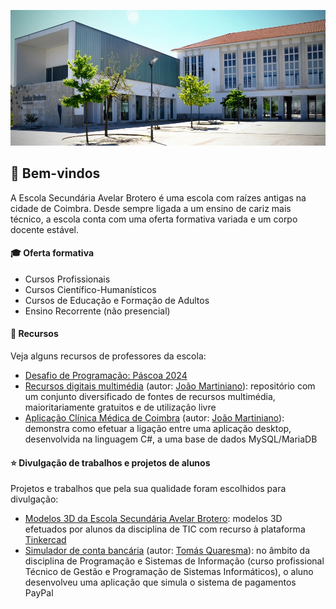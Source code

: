 ![Imagem da Escola Secundária Avelar Brotero](https://raw.githubusercontent.com/escolabrotero/.github/main/profile/img/escola.webp)

## :wave: Bem-vindos

A Escola Secundária Avelar Brotero é uma escola com raízes antigas na cidade de Coimbra. Desde sempre ligada a um ensino de cariz mais técnico, a escola conta com uma oferta formativa variada e um corpo docente estável.

#### :mortar_board: Oferta formativa

- Cursos Profissionais
- Cursos Científico-Humanísticos
- Cursos de Educação e Formação de Adultos
- Ensino Recorrente (não presencial)

#### :open_file_folder: Recursos

Veja alguns recursos de professores da escola:

- [Desafio de Programação: Páscoa 2024](https://joaomartiniano.github.io/desafio-programacao-pascoa-2024/)
- [Recursos digitais multimédia](https://github.com/joaomartiniano/recursos-digitais) (autor: [João Martiniano](https://github.com/joaomartiniano)): repositório com um conjunto diversificado de fontes de recursos multimédia, maioritariamente gratuitos e de utilização livre
- [Aplicação Clínica Médica de Coimbra](https://github.com/joaomartiniano/clinica-medica-coimbra) (autor: [João Martiniano](https://github.com/joaomartiniano)): demonstra como efetuar a ligação entre uma aplicação desktop, desenvolvida na linguagem C#, a uma base de dados MySQL/MariaDB

#### :star: Divulgação de trabalhos e projetos de alunos

Projetos e trabalhos que pela sua qualidade foram escolhidos para divulgação:

- [Modelos 3D da Escola Secundária Avelar Brotero](https://escolabrotero.github.io/3d-esab-22_23.io/): modelos 3D efetuados por alunos da disciplina de TIC com recurso à plataforma [Tinkercad](https://www.tinkercad.com/)
- [Simulador de conta bancária](https://github.com/ESAB-11PSI1-2022-2023/projeto-conta-bancaria-TomasQuaresma) (autor: [Tomás Quaresma](https://github.com/TomasQuaresma)): no âmbito da disciplina de Programação e Sistemas de Informação (curso profissional Técnico de Gestão e Programação de Sistemas Informáticos), o aluno desenvolveu uma aplicação que simula o sistema de pagamentos PayPal 
